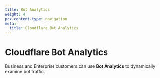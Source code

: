 ```yaml
---
title: Bot Analytics
weight: 4
pcx-content-type: navigation
meta:
  title: Cloudflare Bot Analytics
---
```


# Cloudflare Bot Analytics

Business and Enterprise customers can use **Bot Analytics** to dynamically examine bot traffic.

<DirectoryListing path="/bot-analytics" />